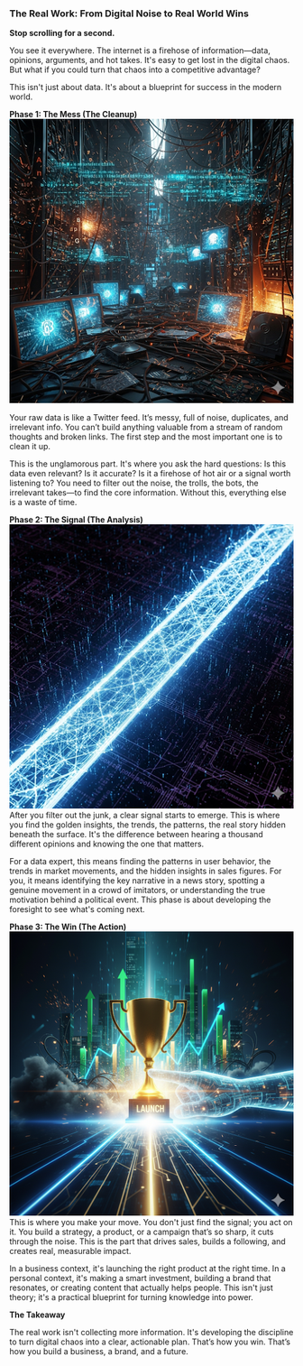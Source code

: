### **The Real Work: From Digital Noise to Real World Wins**

**Stop scrolling for a second.**

You see it everywhere. The internet is a firehose of information—data, opinions, arguments, and hot takes. It's easy to get lost in the digital chaos. But what if you could turn that chaos into a competitive advantage?

This isn't just about data. It's about a blueprint for success in the modern world.

**Phase 1: The Mess (The Cleanup)**
![The Cleanup](image-5.png)

Your raw data is like a Twitter feed. It’s messy, full of noise, duplicates, and irrelevant info. You can’t build anything valuable from a stream of random thoughts and broken links. The first step and the most important one is to clean it up.

This is the unglamorous part. It's where you ask the hard questions: Is this data even relevant? Is it accurate? Is it a firehose of hot air or a signal worth listening to? You need to filter out the noise, the trolls, the bots, the irrelevant takes—to find the core information. Without this, everything else is a waste of time.

**Phase 2: The Signal (The Analysis)**
![The Analysis](image-6.png)
After you filter out the junk, a clear signal starts to emerge. This is where you find the golden insights, the trends, the patterns, the real story hidden beneath the surface. It's the difference between hearing a thousand different opinions and knowing the one that matters.

For a data expert, this means finding the patterns in user behavior, the trends in market movements, and the hidden insights in sales figures. For you, it means identifying the key narrative in a news story, spotting a genuine movement in a crowd of imitators, or understanding the true motivation behind a political event. This phase is about developing the foresight to see what's coming next.

**Phase 3: The Win (The Action)**
![The Action](image-7.png)
This is where you make your move. You don't just find the signal; you act on it. You build a strategy, a product, or a campaign that’s so sharp, it cuts through the noise. This is the part that drives sales, builds a following, and creates real, measurable impact.

In a business context, it's launching the right product at the right time. In a personal context, it's making a smart investment, building a brand that resonates, or creating content that actually helps people. This isn't just theory; it's a practical blueprint for turning knowledge into power.

**The Takeaway**

The real work isn't collecting more information. It's developing the discipline to turn digital chaos into a clear, actionable plan. That’s how you win. That’s how you build a business, a brand, and a future.